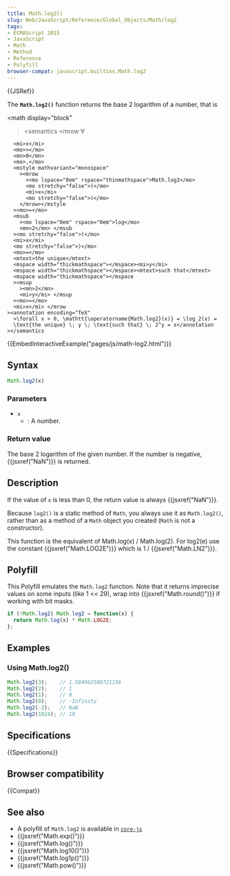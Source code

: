 ```yaml
---
title: Math.log2()
slug: Web/JavaScript/Reference/Global_Objects/Math/log2
tags:
- ECMAScript 2015
- JavaScript
- Math
- Method
- Reference
- Polyfill
browser-compat: javascript.builtins.Math.log2
---
```

{{JSRef}}

The **`Math.log2()`** function returns the base 2 logarithm of a number, that is

<math display="block"

> <semantics <mrow <mo>∀</mo>

      <mi>x</mi>
      <mo>></mo>
      <mn>0</mn>
      <mo>,</mo>
      <mstyle mathvariant="monospace"
        ><mrow
          ><mo lspace="0em" rspace="thinmathspace">Math.log2</mo>
          <mo stretchy="false">(</mo>
          <mi>x</mi>
          <mo stretchy="false">)</mo>
        </mrow></mstyle
      ><mo>=</mo>
      <msub
        ><mo lspace="0em" rspace="0em">log</mo>
        <mn>2</mn> </msub
      ><mo stretchy="false">(</mo>
      <mi>x</mi>
      <mo stretchy="false">)</mo>
      <mo>=</mo>
      <mtext>the unique</mtext>
      <mspace width="thickmathspace"></mspace><mi>y</mi>
      <mspace width="thickmathspace"></mspace><mtext>such that</mtext>
      <mspace width="thickmathspace"></mspace
      ><msup
        ><mn>2</mn>
        <mi>y</mi> </msup
      ><mo>=</mo>
      <mi>x</mi> </mrow
    ><annotation encoding="TeX"
      >\forall x > 0, \mathtt{\operatorname{Math.log2}(x)} = \log_2(x) =
      \text{the unique} \; y \; \text{such that} \; 2^y = x</annotation
    ></semantics

> </math>

{{EmbedInteractiveExample("pages/js/math-log2.html")}}

## Syntax

```js
Math.log2(x)
```

### Parameters

- `x`
  - : A number.

### Return value

The base 2 logarithm of the given number. If the number is negative,
{{jsxref("NaN")}} is returned.

## Description

If the value of `x` is less than 0, the return value is always
{{jsxref("NaN")}}.

Because `log2()` is a static method of `Math`, you always use it as
`Math.log2()`, rather than as a method of a `Math` object you created (`Math` is
not a constructor).

This function is the equivalent of Math.log(x) / Math.log(2). For log2(e) use
the constant {{jsxref("Math.LOG2E")}} which is 1 /
{{jsxref("Math.LN2")}}.

## Polyfill

This Polyfill emulates the `Math.log2` function. Note that it returns imprecise
values on some inputs (like 1 << 29), wrap into
{{jsxref("Math.round()")}} if working with bit masks.

```js
if (!Math.log2) Math.log2 = function(x) {
  return Math.log(x) * Math.LOG2E;
};
```

## Examples

### Using Math.log2()

```js
Math.log2(3);    // 1.584962500721156
Math.log2(2);    // 1
Math.log2(1);    // 0
Math.log2(0);    // -Infinity
Math.log2(-2);   // NaN
Math.log2(1024); // 10
```

## Specifications

{{Specifications}}

## Browser compatibility

{{Compat}}

## See also

- A polyfill of `Math.log2` is available in
  [`core-js`](https://github.com/zloirock/core-js#ecmascript-math)
- {{jsxref("Math.exp()")}}
- {{jsxref("Math.log()")}}
- {{jsxref("Math.log10()")}}
- {{jsxref("Math.log1p()")}}
- {{jsxref("Math.pow()")}}
